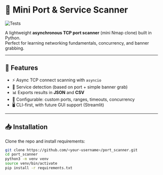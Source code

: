# 🔎 Mini Port & Service Scanner
![Tests](https://github.com/JDhat2002/Port-Service-Scanner-Mini-Nmap-Clone/actions/workflows/python-tests.yml/badge.svg)


A lightweight **asynchronous TCP port scanner** (mini Nmap clone) built in Python.  
Perfect for learning networking fundamentals, concurrency, and banner grabbing.

---

## 🚀 Features
- ⚡ Async TCP connect scanning with `asyncio`
- 🔑 Service detection (based on port + simple banner grab)
- 📊 Exports results in **JSON** and **CSV**
- 🎯 Configurable: custom ports, ranges, timeouts, concurrency
- 🖥️ CLI-first, with future GUI support (Streamlit)

---

## 📥 Installation
Clone the repo and install requirements:
```bash
git clone https://github.com/<your-username>/port_scanner.git
cd port_scanner
python3 -m venv venv
source venv/bin/activate
pip install -r requirements.txt
